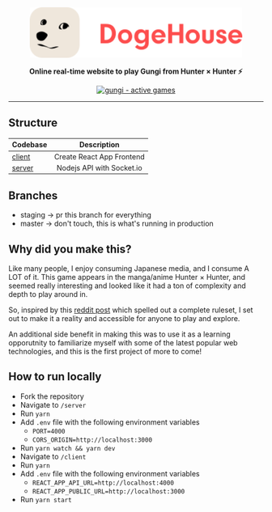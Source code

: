 <a href="https://gungi.io"><p align="center">
<img height=100 src="https://raw.githubusercontent.com/benawad/dogehouse/staging/.redesign-assets/dogehouse_logo.svg"/>
</p></a>
<p align="center">
  <strong>Online real-time website to play Gungi from Hunter × Hunter ⚡</strong>
</p>
<p align="center">
 
  <a href="https://gungi.io">
    <img src="https://img.shields.io/endpoint?color=9045d6&style=for-the-badge&url=https%3A%2F%2Fapi.gungi.io%2Fshields" alt="gungi - active games" />
  </a>
</p>

---

## Structure

| Codebase              |      Description          |
| :-------------------- | :-----------------------: |
| [client](kousa)       | Create React App Frontend |
| [server](shawarma)    | Nodejs API with Socket.io |


## Branches

- staging -> pr this branch for everything
- master -> don't touch, this is what's running in production

## Why did you make this?
Like many people, I enjoy consuming Japanese media, and I consume A LOT of it. This game appears in the manga/anime Hunter × Hunter, and seemed really interesting and looked like it had a ton of complexity and depth to play around in. 

So, inspired by this [reddit post](post) which spelled out a complete ruleset, I set out to make it a reality and accessible for anyone to play and explore. 

An additional side benefit in making this was to use it as a learning opporutnity to familiarize myself with some of the latest popular web technologies, and this is the first project of more to come!

## How to run locally
* Fork the repository
* Navigate to `/server`
* Run `yarn`
* Add `.env` file with the following environment variables
  * `PORT=4000`
  * `CORS_ORIGIN=http://localhost:3000`
* Run `yarn watch && yarn dev`
* Navigate to `/client`
* Run `yarn`
* Add `.env` file with the following environment variables
  * `REACT_APP_API_URL=http://localhost:4000`
  * `REACT_APP_PUBLIC_URL=http://localhost:3000`
* Run `yarn start`
 